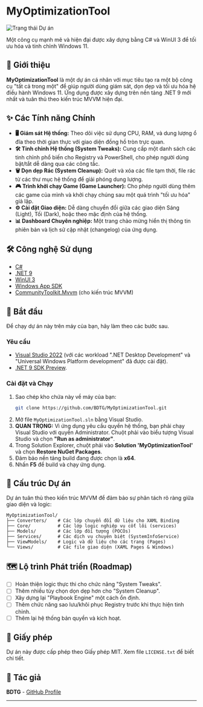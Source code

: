 ﻿# MyOptimizationTool

![Trạng thái Dự án](https://img.shields.io/badge/status-đang%20phát%20triển-orange)

Một công cụ mạnh mẽ và hiện đại được xây dựng bằng C# và WinUI 3 để tối ưu hóa và tinh chỉnh Windows 11.


## 🚀 Giới thiệu

**MyOptimizationTool** là một dự án cá nhân với mục tiêu tạo ra một bộ công cụ "tất cả trong một" để giúp người dùng giám sát, dọn dẹp và tối ưu hóa hệ điều hành Windows 11. Ứng dụng được xây dựng trên nền tảng .NET 9 mới nhất và tuân thủ theo kiến trúc MVVM hiện đại.

## ✨ Các Tính năng Chính

*   **🖥️ Giám sát Hệ thống:** Theo dõi việc sử dụng CPU, RAM, và dung lượng ổ đĩa theo thời gian thực với giao diện đồng hồ tròn trực quan.
*   **🛠️ Tinh chỉnh Hệ thống (System Tweaks):** Cung cấp một danh sách các tinh chỉnh phổ biến cho Registry và PowerShell, cho phép người dùng bật/tắt dễ dàng qua các công tắc.
*   **🗑️ Dọn dẹp Rác (System Cleanup):** Quét và xóa các file tạm thời, file rác từ các thư mục hệ thống để giải phóng dung lượng.
*   **🎮 Trình khởi chạy Game (Game Launcher):** Cho phép người dùng thêm các game của mình và khởi chạy chúng sau một quá trình "tối ưu hóa" giả lập.
*   **⚙️ Cài đặt Giao diện:** Dễ dàng chuyển đổi giữa các giao diện Sáng (Light), Tối (Dark), hoặc theo mặc định của hệ thống.
*   **📊 Dashboard Chuyên nghiệp:** Một trang chào mừng hiển thị thông tin phiên bản và lịch sử cập nhật (changelog) của ứng dụng.

## 🛠️ Công nghệ Sử dụng

*   [C#](https://docs.microsoft.com/en-us/dotnet/csharp/)
*   [.NET 9](https://dotnet.microsoft.com/en-us/download/dotnet/9.0)
*   [WinUI 3](https://docs.microsoft.com/en-us/windows/apps/winui/winui3/)
*   [Windows App SDK](https://docs.microsoft.com/en-us/windows/apps/windows-app-sdk/)
*   [CommunityToolkit.Mvvm](https://docs.microsoft.com/en-us/dotnet/communitytoolkit/mvvm/) (cho kiến trúc MVVM)

## 🏁 Bắt đầu

Để chạy dự án này trên máy của bạn, hãy làm theo các bước sau.

### Yêu cầu
*   [Visual Studio 2022](https://visualstudio.microsoft.com/) (với các workload ".NET Desktop Development" và "Universal Windows Platform development" đã được cài đặt).
*   [.NET 9 SDK Preview](https://dotnet.microsoft.com/en-us/download/dotnet/9.0).

### Cài đặt và Chạy

1.  Sao chép kho chứa này về máy của bạn:
    ```sh
    git clone https://github.com/BDTG/MyOptimizationTool.git
    ```
2.  Mở file `MyOptimizationTool.sln` bằng Visual Studio.
3.  **QUAN TRỌNG:** Vì ứng dụng yêu cầu quyền hệ thống, bạn phải chạy Visual Studio với quyền Administrator. Chuột phải vào biểu tượng Visual Studio và chọn **"Run as administrator"**.
4.  Trong Solution Explorer, chuột phải vào **Solution 'MyOptimizationTool'** và chọn **Restore NuGet Packages**.
5.  Đảm bảo nền tảng build đang được chọn là **x64**.
6.  Nhấn **F5** để build và chạy ứng dụng.

## 📂 Cấu trúc Dự án

Dự án tuân thủ theo kiến trúc MVVM để đảm bảo sự phân tách rõ ràng giữa giao diện và logic:

```
MyOptimizationTool/
├── Converters/    # Các lớp chuyển đổi dữ liệu cho XAML Binding
├── Core/          # Các lớp logic nghiệp vụ cốt lõi (services)
├── Models/        # Các lớp đối tượng (POCOs)
├── Services/      # Các dịch vụ chuyên biệt (SystemInfoService)
├── ViewModels/    # Logic và dữ liệu cho các trang (Pages)
└── Views/         # Các file giao diện (XAML Pages & Windows)
```

## 🗺️ Lộ trình Phát triển (Roadmap)

*   [ ] Hoàn thiện logic thực thi cho chức năng "System Tweaks".
*   [ ] Thêm nhiều tùy chọn dọn dẹp hơn cho "System Cleanup".
*   [ ] Xây dựng lại "Playbook Engine" một cách ổn định.
*   [ ] Thêm chức năng sao lưu/khôi phục Registry trước khi thực hiện tinh chỉnh.
*   [ ] Thêm lại hệ thống bản quyền và kích hoạt.

## 📄 Giấy phép

Dự án này được cấp phép theo Giấy phép MIT. Xem file `LICENSE.txt` để biết chi tiết.

## 👤 Tác giả

**BDTG** - [GitHub Profile](https://github.com/BDTG)

---